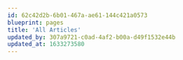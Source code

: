 ```yaml
---
id: 62c42d2b-6b01-467a-ae61-144c421a0573
blueprint: pages
title: 'All Articles'
updated_by: 307a9721-c0ad-4af2-b00a-d49f1532e44b
updated_at: 1633273580
---
```

